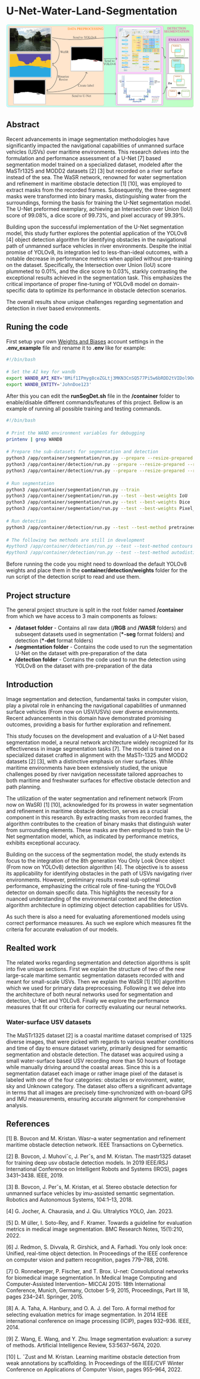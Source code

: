 # U-Net-Water-Land-Segmentation

![Header](./docs/assets/header.png)

## Abstract

Recent advancements in image segmentation methodologies have significantly impacted the navigational capabilities of unmanned surface vehicles (USVs) over maritime environments. This research delves into the formulation and performance assessment of a U-Net [7] based segmentation model trained on a specialized dataset, modeled after
the MaSTr1325 and MODD2 datasets [2] [3] but recorded on a river surface instead of the sea. The WaSR network, renowned for water segmentation and refinement in maritime obstacle detection [1] [10], was employed to extract masks from the recorded frames. Subsequently, the three-segment masks were transformed into binary masks, distinguishing water from the surroundings, forming the basis for training the U-Net segmentation model. The U-Net preformed exemplary, achieving an Intersection over Union
(IoU) score of 99.08%, a dice score of 99.73%, and pixel accuracy of 99.39%. 

Building upon the successful implementation of the U-Net segmentation model, this study further explores the potential application of the YOLOv8 [4] object detection algorithm for identifying obstacles in the navigational path of unmanned surface vehicles in river environments. Despite the initial promise of YOLOv8, its integration led to less-than-ideal outcomes, with a notable decrease in performance metrics when applied without pre-training on the dataset. Specifically, the Intersection over Union (IoU) score plummeted to 0.01%, and the dice score to 0.03%, starkly contrasting the exceptional results achieved in the segmentation task. This emphasizes the critical importance of proper fine-tuning of YOLOv8 model on domain-specific data to optimize its performance in obstacle detection scenarios. 

The overall results show unique challenges regarding segmentation and detection in river based environments.


## Runing the code

First setup your own [Weights and Biases](https://wandb.ai/site) account settings in the __.env_example__ file and rename it to __.env__ like for example:

```bash
#!/bin/bash

# Set the AI key for wandb
export WANDB_API_KEY='BMif1IPmyg8ceZGLtj3MKN3CnSQ577Pi5w6bRDD2tVIDol9OuVChkiGhNqZtmFoavgGmHLees71RMCyIqGOX2BGiLTnBQH0fQV1ZWIjd7af1KewEC5SDgWhtPaJQg2c0'
export WANDB_ENTITY='JohnDoe123'
```

After this you can edit the __runSegDet.sh__ file in the **/container** folder to enable/disable different commands/features of this project. Bellow is an example of running all possible training and testing commands.

```bash
#!/bin/bash

# Print the WAND environment variables for debugging
printenv | grep WANDB

# Prepare the sub-datasets for segmentation and detection
python3 /app/container/segmentation/run.py --prepare --resize-prepared --resize-prepared-size 512,384
python3 /app/container/detection/run.py --prepare --resize-prepared --resize-prepared-size 512,384 --autolabel --autolabel-method rawcontours
python3 /app/container/detection/run.py --prepare --resize-prepared --resize-prepared-size 512,384 --autolabel --autolabel-method autodistil

# Run segmentation
python3 /app/container/segmentation/run.py --train
python3 /app/container/segmentation/run.py --test --best-weights IoU
python3 /app/container/segmentation/run.py --test --best-weights Dice
python3 /app/container/segmentation/run.py --test --best-weights Pixel_Accuracy

# Run detection
python3 /app/container/detection/run.py --test --test-method pretrained

# The following two methods are still in development
#python3 /app/container/detection/run.py --test --test-method contours
#python3 /app/container/detection/run.py --test --test-method autodistil
```

Before running the code you might need to download the default YOLOv8 weights and place them in the **container/detection/weights** folder for the run script of the detection script to read and use them.


## Project structure

The general project structure is split in the root folder named **/container** from which we have access to 3 main components as folows:

- **/dataset folder** - Contains all raw data (__/RGB__ and __/WASR__ folders) and subseqent datasets used in segmentation (__*-seg__ format folders) and detection (__*-det__ format folders)
- **/segmentation folder** - Contains the code used to run the segmentation U-Net on the dataset with pre-preparation of the data
- **/detection folder** - Contains the code used to run the detection using YOLOv8 on the dataset with pre-preparation of the data


## Introduction

Image segmentation and detection, fundamental tasks in computer vision, play a pivotal role in enhancing the navigational capabilities of unmanned surface vehicles (From
now on USV/USVs) over diverse environments. Recent advancements in this domain have demonstrated promising outcomes, providing a basis for further exploration and refinement.

This study focuses on the development and evaluation of a U-Net based segmentation model, a neural network architecture widely recognized for its effectiveness in image segmentation tasks [7]. The model is trained on a specialized dataset crafted in alignment with the MaSTr-1325 and MODD2 datasets [2] [3], with a distinctive emphasis
on river surfaces. While maritime environments have been extensively studied, the unique challenges posed by river navigation necessitate tailored approaches to both maritime and freshwater surfaces for effective obstacle detection and path planning.

The utilization of the water segmentation and refinement network (From now on WaSR) [1] [10], acknowledged for its prowess in water segmentation and refinement in maritime obstacle detection, serves as a crucial component in this research. By extracting masks from recorded frames, the algorithm contributes to the creation of binary masks
that distinguish water from surrounding elements. These masks are then employed to train the U-Net segmentation model, which, as indicated by performance metrics, exhibits
exceptional accuracy.

Building on the success of the segmentation model, the study extends its focus to the integration of the 8th generation You Only Look Once object (From now on YOLOv8)
detection algorithm [4]. The objective is to assess its applicability for identifying obstacles in the path of USVs navigating river environments. However, preliminary results reveal sub-optimal performance, emphasizing the critical role of fine-tuning the YOLOv8 detector on domain specific data. This highlights the necessity for a nuanced understanding of the environmental context and the detection algorithm architecture in optimizing object detection capabilities for USVs.

As such there is also a need for evaluating aforementioned models using correct performance measures. As such we explore which measures fit the criteria for accurate
evaluation of our models.


## Realted work

The related works regarding segmentation and detection algorithms is split into five unique sections. First we explain the structure of two of the new large-scale maritime
semantic segmentation datasets recorded with and meant for small-scale USVs. Then we explain the WaSR [1] [10] algorithm which we used for primary data preprocessing.
Following it we delve into the architecture of both neural networks used for segmentation and detection, U-Net and YOLOv8. Finally we explore the performance measures
that fit our criteria for correctly evaluating our neural networks.

### Water-surface USV datasets

The MaSTr1325 dataset [2] is a coastal maritime dataset comprised of 1325 diverse images, that were picked with regards to various weather conditions and time of day to
ensure dataset variety, primarily designed for semantic segmentation and obstacle detection. The dataset was acquired using a small water-surface based USV recording more
than 50 hours of footage while manually driving around the coastal areas. Since this is a segmentation dataset each image or rather image pixel of the dataset is labeled with one of the four categories: obstacles or environment, water, sky and Unknown category. The dataset also offers a significant advantage in terms that all images are precisely time-synchronized with on-board GPS and IMU measurements, ensuring accurate alignment for comprehensive analysis.






## References

[1] B. Bovcon and M. Kristan. Wasr–a water segmentation and refinement maritime obstacle detection network. IEEE Transactions on Cybernetics.

[2] B. Bovcon, J. Muhoviˇc, J. Perˇs, and M. Kristan. The mastr1325 dataset for training deep usv obstacle detection models. In 2019 IEEE/RSJ International Conference on
Intelligent Robots and Systems (IROS), pages 3431–3438. IEEE, 2019.

[3] B. Bovcon, J. Perˇs, M. Kristan, et al. Stereo obstacle detection for unmanned surface vehicles by imu-assisted semantic segmentation. Robotics and Autonomous Systems, 104:1–13, 2018.

[4] G. Jocher, A. Chaurasia, and J. Qiu. Ultralytics YOLO, Jan. 2023.

[5] D. M ̈uller, I. Soto-Rey, and F. Kramer. Towards a guideline for evaluation metrics in medical image segmentation. BMC Research Notes, 15(1):210, 2022.

[6] J. Redmon, S. Divvala, R. Girshick, and A. Farhadi. You only look once: Unified, real-time object detection. In Proceedings of the IEEE conference on computer vision and pattern recognition, pages 779–788, 2016.

[7] O. Ronneberger, P. Fischer, and T. Brox. U-net: Convolutional networks for biomedical image segmentation. In Medical Image Computing and Computer-Assisted Intervention–
MICCAI 2015: 18th International Conference, Munich, Germany, October 5-9, 2015, Proceedings, Part III 18, pages 234–241. Springer, 2015.

[8] A. A. Taha, A. Hanbury, and O. A. J. del Toro. A formal method for selecting evaluation metrics for image segmentation. In 2014 IEEE international conference on image processing (ICIP), pages 932–936. IEEE, 2014.

[9] Z. Wang, E. Wang, and Y. Zhu. Image segmentation evaluation: a survey of methods. Artificial Intelligence Review, 53:5637–5674, 2020.

[10] L. ˇZust and M. Kristan. Learning maritime obstacle detection from weak annotations by scaffolding. In Proceedings of the IEEE/CVF Winter Conference on Applications of Computer Vision, pages 955–964, 2022.